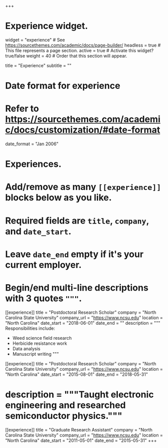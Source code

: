 +++
# Experience widget.
widget = "experience"  # See https://sourcethemes.com/academic/docs/page-builder/
headless = true  # This file represents a page section.
active = true  # Activate this widget? true/false
weight = 40  # Order that this section will appear.

title = "Experience"
subtitle = ""

# Date format for experience
#   Refer to https://sourcethemes.com/academic/docs/customization/#date-format
date_format = "Jan 2006"

# Experiences.
#   Add/remove as many `[[experience]]` blocks below as you like.
#   Required fields are `title`, `company`, and `date_start`.
#   Leave `date_end` empty if it's your current employer.
#   Begin/end multi-line descriptions with 3 quotes `"""`.
[[experience]]
  title = "Postdoctoral Research Scholar"
  company = "North Carolina State University"
  company_url = "https://www.ncsu.edu"
  location = "North Carolina"
  date_start = "2018-06-01"
  date_end = ""
  description = """
  Responsibilities include:
  
  * Weed science field research
  * Herbicide resistance work
  * Data analysis
  * Manuscript writing
  """

[[experience]]
  title = "Postdoctoral Research Scholar"
  company = "North Carolina State University"
  company_url = "https://www.ncsu.edu"
  location = "North Carolina"
  date_start = "2015-08-01"
  date_end = "2018-05-31"
#  description = """Taught electronic engineering and researched semiconductor physics."""

[[experience]]
  title = "Graduate Research Assistant"
  company = "North Carolina State University"
  company_url = "https://www.ncsu.edu"
  location = "North Carolina"
  date_start = "2011-05-01"
  date_end = "2015-05-31"
+++
